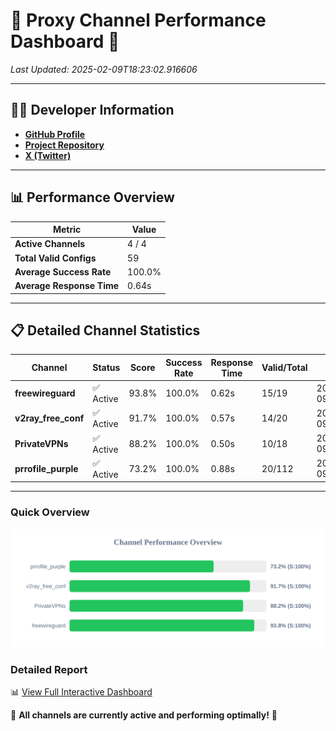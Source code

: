 # 🌟 Proxy Channel Performance Dashboard 🌟

_Last Updated: 2025-02-09T18:23:02.916606_

---

## 👩‍💻 Developer Information

- **[GitHub Profile](https://github.com/4n0nymou3)**  
- **[Project Repository](https://github.com/4n0nymou3/multi-proxy-config-fetcher)**  
- **[X (Twitter)](https://x.com/4n0nymou3)**  

---

## 📊 Performance Overview

| Metric                | Value       |
|-----------------------|-------------|
| **Active Channels**   | 4 / 4       |
| **Total Valid Configs** | 59          |
| **Average Success Rate** | 100.0%      |
| **Average Response Time** | 0.64s       |

---

## 📋 Detailed Channel Statistics

| Channel          | Status     | Score  | Success Rate | Response Time | Valid/Total | Last Success               |
|------------------|------------|--------|--------------|---------------|-------------|----------------------------|
| **freewireguard**  | ✅ Active  | 93.8%  | 100.0% | 0.62s         | 15/19       | 2025-02-09T18:23:02.914804 |
| **v2ray_free_conf**  | ✅ Active  | 91.7%  | 100.0% | 0.57s         | 14/20       | 2025-02-09T18:23:01.738404 |
| **PrivateVPNs**  | ✅ Active  | 88.2%  | 100.0% | 0.50s         | 10/18       | 2025-02-09T18:23:02.267238 |
| **prrofile_purple**  | ✅ Active  | 73.2%  | 100.0% | 0.88s         | 20/112       | 2025-02-09T18:23:01.109187 |

---

### Quick Overview
<div align="center">
  <a href="https://raw.githubusercontent.com/nullluser/NullRepo/refs/heads/main/assets/channel_stats_chart.svg">
    <img src="https://raw.githubusercontent.com/nullluser/NullRepo/refs/heads/main/assets/channel_stats_chart.svg" alt="Source Performance Statistics" width="800">
  </a>
</div>

### Detailed Report
📊 [View Full Interactive Dashboard](https://htmlpreview.github.io/?https://github.com/nullluser/NullRepo/blob/main/assets/performance_report.html)

🎉 **All channels are currently active and performing optimally!** 🎉
